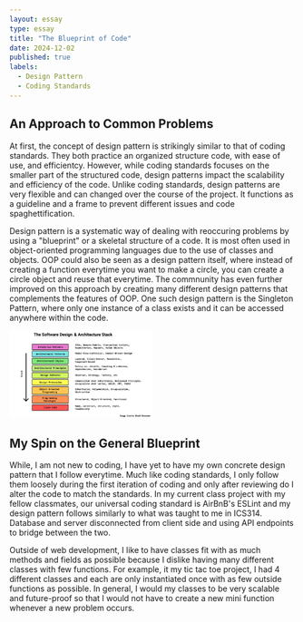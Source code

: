 ```yaml
---
layout: essay
type: essay
title: "The Blueprint of Code"
date: 2024-12-02
published: true
labels:
  - Design Pattern
  - Coding Standards
---
```


## An Approach to Common Problems

At first, the concept of design pattern is strikingly similar to that of coding standards. They both practice an organized structure code, with ease of use, and efficientcy.
However, while coding standards focuses on the smaller part of the structured code, design patterns impact the scalability and efficiency of the code. Unlike coding standards, design patterns
are very flexible and can changed over the course of the project. It functions as a guideline and a frame to prevent different issues and code spaghettification.

Design pattern is a systematic way of dealing with reoccuring problems by using a "blueprint" or a skeletal structure of a code. It is most often used in object-oriented programming languages due to the use of
classes and objects. OOP could also be seen as a design pattern itself, where instead of creating a function everytime you want to make a circle, you can create a circle object and reuse that everytime. The commnunity 
has even further improved on this approach by creating many different design patterns that complements the features of OOP. One such design pattern is the Singleton Pattern, where only one instance of a class exists and it can be accessed anywhere within the code.

<img src="../img/designpattern.png" width="50%" />

## My Spin on the General Blueprint

While, I am not new to coding, I have yet to have my own concrete design pattern that I follow everytime. Much like coding standards, I only follow them loosely during the first iteration of coding and only after reviewing do I alter the code to match the standards. In my current class project with my fellow classmates, our universal coding standard is AirBnB's ESLint and my design pattern follows similarly to what was taught to me
in ICS314. Database and server disconnected from client side and using API endpoints to bridge between the two.

Outside of web development, I like to have classes fit with as much methods and fields as possible because I dislike having many different classes with few functions. For example, it my tic tac toe project, I had 4 different classes and each are only instantiated once with as few outside functions as possible. In general, I would my classes to be very scalable and future-proof so that I would not have to create a new mini function whenever a new problem occurs.

